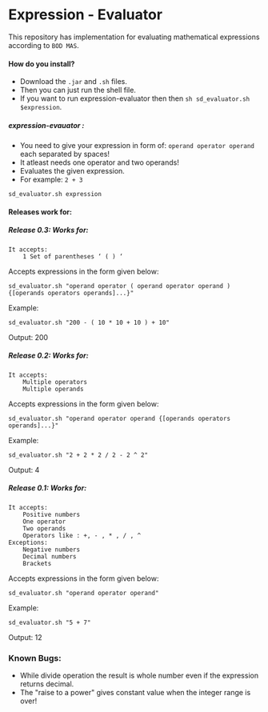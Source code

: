 Expression - Evaluator
====================
This repository has implementation for evaluating mathematical expressions according to `BOD MAS`.

#### How do you install?
* Download the `.jar` and `.sh` files.
* Then you can just run the shell file.
* If you want to run expression-evaluator then then
    `sh sd_evaluator.sh $expression`.

##### expression-evauator :
* You need to give your expression in form of:
        `operand operator operand` each separated by spaces!
* It atleast needs one operator and two operands!
* Evaluates the given expression.
* For example: `2 + 3`

```
sd_evaluator.sh expression
```

#### Releases work for:

##### Release 0.3: Works for:

```
It accepts:
    1 Set of parentheses ‘ ( ) ‘
```
Accepts expressions in the form given below:

```
sd_evaluator.sh "operand operator ( operand operator operand ) {[operands operators operands]...}"
```
Example:
```
sd_evaluator.sh "200 - ( 10 * 10 + 10 ) + 10"
```
Output: 200

##### Release 0.2: Works for:

```
It accepts:
    Multiple operators
    Multiple operands
```

Accepts expressions in the form given below:

```
sd_evaluator.sh "operand operator operand {[operands operators operands]...}"
```
Example:
```
sd_evaluator.sh "2 + 2 * 2 / 2 - 2 ^ 2"
```
Output: 4

##### Release 0.1: Works for:

```
It accepts:
    Positive numbers
    One operator
    Two operands
    Operators like : +, - , * , / , ^
Exceptions:
    Negative numbers
    Decimal numbers
    Brackets
```
Accepts expressions in the form given below:

```
sd_evaluator.sh "operand operator operand"
```
Example:
```
sd_evaluator.sh "5 + 7"
```
Output: 12

### Known Bugs:

* While divide operation the result is whole number even if the expression returns decimal.
* The "raise to a power" gives constant value when the integer range is over!